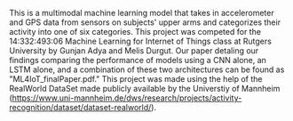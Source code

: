 This is a multimodal machine learning model that takes in accelerometer and GPS data from sensors on subjects' upper arms and categorizes their activity into one of six categories.
This project was competed for the 14:332:493:06 Machine Learning for Internet of Things class at Rutgers University by Gunjan Adya and Melis Durgut. Our paper detaling our findings comparing the performance of models using a CNN alone, an LSTM alone, and a combination of these two architectures can be found as "ML4IoT_finalPaper.pdf."
This project was made using the help of the RealWorld DataSet made publicly available by the Universtiy of Mannheim (https://www.uni-mannheim.de/dws/research/projects/activity-recognition/dataset/dataset-realworld/).
